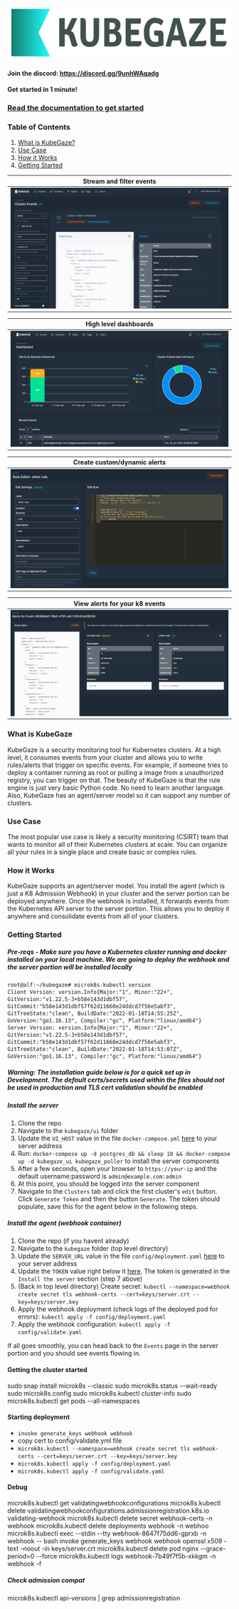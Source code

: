 <p align="center">
  <img height="120px" src="https://github.com/bmarsh9/kubegaze/blob/18df6b7e0d565c8f41fc4600c229811c56b2f2b7/ui/app/static/img/kubegaze_full.png" alt="Logo"/>
</p>

#### Join the discord: https://discord.gg/9unhWAqadg
#### Get started in 1 minute!

### [Read the documentation to get started](https://bmarsh9.github.io/kubegaze/)

### Table of Contents
1. [What is KubeGaze?](#what-is-kubegaze)
2. [Use Case](#use-case)
3. [How it Works](#how-it-works)
4. [Getting Started](#getting-started)

Stream and filter events          |  
:-------------------------:|
![](ui/app/static/img/kubegaze_2.PNG)  |

High level dashboards          |  
:-------------------------:|
![](ui/app/static/img/kubegaze_1.PNG)  |

Create custom/dynamic alerts          |  
:-------------------------:|
![](ui/app/static/img/kubegaze_3.PNG)  |

View alerts for your k8 events          |  
:-------------------------:|
![](ui/app/static/img/kubegaze_4.PNG)  |

### What is KubeGaze

KubeGaze is a security monitoring tool for Kubernetes clusters. At a high level, it consumes events from your cluster and allows you to write rules/alerts that trigger on specific events. For example, if someone tries to deploy a container running as root or pulling a image from a unauthorized registry, you can trigger on that. The beauty of KubeGaze is that the rule engine is just very basic Python code. No need to learn another language. Also, KubeGaze has an agent/server model so it can support any number of clusters.

### Use Case

The most popular use case is likely a security monitoring (CSIRT) team that wants to monitor all of their Kubernetes clusters at scale. You can organize all your rules in a single place and create basic or complex rules.

### How it Works

KubeGaze supports an agent/server model. You install the agent (which is just a K8 Admission Webhook) in your cluster and the server portion can be deployed anywhere. Once the webhook is installed, it forwards events from the Kubernetes API server to the server portion. This allows you to deploy it anywhere and consolidate events from all of your clusters.

### Getting Started

##### Pre-reqs - Make sure you have a Kubernetes cluster running and docker installed on your local machine. We are going to deploy the webhook and the server portion will be installed locally

```
root@alf:~/kubegaze# microk8s.kubectl version
Client Version: version.Info{Major:"1", Minor:"22+", GitVersion:"v1.22.5-3+b58e143d1dbf57", GitCommit:"b58e143d1dbf57f62d11660e24ddcd7f56e5abf3", GitTreeState:"clean", BuildDate:"2022-01-18T14:55:25Z", GoVersion:"go1.16.13", Compiler:"gc", Platform:"linux/amd64"}
Server Version: version.Info{Major:"1", Minor:"22+", GitVersion:"v1.22.5-3+b58e143d1dbf57", GitCommit:"b58e143d1dbf57f62d11660e24ddcd7f56e5abf3", GitTreeState:"clean", BuildDate:"2022-01-18T14:53:07Z", GoVersion:"go1.16.13", Compiler:"gc", Platform:"linux/amd64"}
```

##### Warning: The installation guide below is for a quick set up in Development. The default certs/secrets used within the files should not be used in production and TLS cert validation should be enabled 

##### Install the server
1. Clone the repo
2. Navigate to the `kubegaze/ui` folder
3. Update the `UI_HOST` value in the file `docker-compose.yml` [here](https://github.com/bmarsh9/kubegaze/blob/main/ui/docker-compose.yml#L37) to your server address
4. Run: `docker-compose up -d postgres_db && sleep 10 && docker-compose up -d kubegaze_ui kubegaze_poller` to install the server components
5. After a few seconds, open your browser to `https://your-ip` and the default username:password is `admin@example.com:admin`
6. At this point, you should be logged into the server component
7. Navigate to the `Clusters` tab and click the first cluster's `edit` button. Click `Generate Token` and then the button `Generate`. The token should populate, save this for the agent below in the following steps.

##### Install the agent (webhook container)
1. Clone the repo (if you havent already)
2. Navigate to the `kubegaze` folder (top level directory)
3. Update the `SERVER_URL` value in the file `config/deployment.yaml` [here](https://github.com/bmarsh9/kubegaze/blob/main/config/deployment.yaml#L49) to your server address
4. Update the `TOKEN` value right below it [here](https://github.com/bmarsh9/kubegaze/blob/main/config/deployment.yaml#L51). The token is generated in the `Install the server` section (step 7 above)
5. (Back in top level directory) Create secret: `kubectl --namespace=webhook create secret tls webhook-certs --cert=keys/server.crt --key=keys/server.key`
6. Apply the webhook deployment (check logs of the deployed pod for errors): `kubectl apply -f config/deployment.yaml`
7. Apply the webhook configuration: `kubectl apply -f config/validate.yaml`

If all goes smoothly, you can head back to the `Events` page in the server portion and you should see events flowing in.

#### Getting the cluster started
sudo snap install microk8s --classic
sudo microk8s.status --wait-ready
sudo microk8s.config
sudo microk8s.kubectl cluster-info
sudo microk8s.kubectl get pods --all-namespaces

#### Starting deployment
- `invoke generate_keys webhook webhook`
- copy cert to config/validate.yml file
- `microk8s.kubectl --namespace=webhook create secret tls webhook-certs --cert=keys/server.crt --key=keys/server.key`
- `microk8s.kubectl apply -f config/deployment.yaml`
- `microk8s.kubectl apply -f config/validate.yaml`

#### Debug
microk8s.kubectl get validatingwebhookconfigurations
microk8s.kubectl delete validatingwebhookconfigurations.admissionregistration.k8s.io validating-webhook
microk8s.kubectl delete secret webhook-certs -n webhook
microk8s.kubectl delete deployments webhook -n webhoo
microk8s.kubectl exec --stdin --tty webhook-8647f75dd6-gprxb -n webhook -- bash
invoke generate_keys webhook webhook
openssl x509 -text -noout -in keys/server.crt
microk8s.kubectl delete pod nginx --grace-period=0 --force
microk8s.kubectl logs webhook-7b49f7f5b-xkkgm -n webhook -f

##### Check admission compat
microk8s.kubectl api-versions | grep admissionregistration


